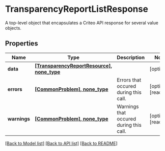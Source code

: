 # TransparencyReportListResponse

A top-level object that encapsulates a Criteo API response for several value objects.

## Properties
Name | Type | Description | Notes
------------ | ------------- | ------------- | -------------
**data** | [**[TransparencyReportResource], none_type**](TransparencyReportResource.md) |  | [optional] 
**errors** | [**[CommonProblem], none_type**](CommonProblem.md) | Errors that occured during this call. | [optional] [readonly] 
**warnings** | [**[CommonProblem], none_type**](CommonProblem.md) | Warnings that occured during this call. | [optional] [readonly] 

[[Back to Model list]](../README.md#documentation-for-models) [[Back to API list]](../README.md#documentation-for-api-endpoints) [[Back to README]](../README.md)



